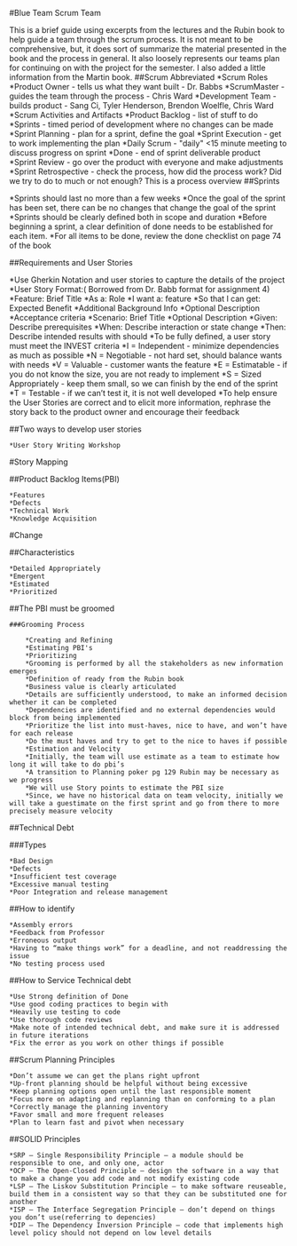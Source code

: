 #Blue Team Scrum Team

This is a brief guide using excerpts from the lectures and the Rubin book to help guide a team through the scrum process. It is not meant to be comprehensive, but, it does sort of summarize the material presented in the book and the process in general. It also loosely represents our teams plan for continuing on with the project for the semester. I also added a little information from the Martin book.
##Scrum Abbreviated
	*Scrum Roles
		*Product Owner - tells us what they want built - Dr. Babbs
		*ScrumMaster - guides the team through the process - Chris Ward
		*Development Team - builds product - Sang Ci, Tyler Henderson, Brendon Woelfle, Chris Ward
	*Scrum Activities and Artifacts
		*Product Backlog - list of stuff to do
		*Sprints - timed period of development where no changes can be made
		*Sprint Planning - plan for a sprint, define the goal
		*Sprint Execution - get to work implementing the plan
		*Daily Scrum - "daily" <15 minute meeting to discuss progress on sprint
		*Done - end of sprint deliverable product
		*Sprint Review - go over the product with everyone and make adjustments
		*Sprint Retrospective - check the process, how did the process work? Did we try to do to much or not enough? This is a process overview
##Sprints

*Sprints should last no more than a few weeks
*Once the goal of the sprint has been set, there can be no changes that change the goal of the sprint
*Sprints should be clearly defined both in scope and duration
*Before beginning a sprint, a clear definition of done needs to be established for each item.
*For all items to be done, review the done checklist on page 74 of the book

##Requirements and User Stories

*Use Gherkin Notation and user stories to capture the details of the project
*User Story Format:( Borrowed from Dr. Babb format for assignment 4)
*Feature: Brief Title
	*As a: Role
	*I want a: feature
	*So that I can get: Expected Benefit
	*Additional Background Info
	*Optional Description
	*Acceptance criteria
	*Scenario: Brief Title
	*Optional Description
	*Given: Describe prerequisites
	*When: Describe interaction or state change
	*Then: Describe intended results with should
	*To be fully defined, a user story must meet the INVEST criteria
	*I = Independent - minimize dependencies as much as possible
	*N = Negotiable - not hard set, should balance wants with needs
	*V = Valuable - customer wants the feature
	*E = Estimatable - if you do not know the size, you are not ready to implement
	*S = Sized Appropriately - keep them small, so we can finish by the end of the sprint
	*T = Testable - if we can’t test it, it is not well developed
	*To help ensure the User Stories are correct and to elicit more information, rephrase the story back to the product owner and encourage their feedback

##Two ways to develop user stories

	*User Story Writing Workshop

#Story Mapping

##Product Backlog Items(PBI)

	*Features
	*Defects
	*Technical Work
	*Knowledge Acquisition

#Change

##Characteristics

	*Detailed Appropriately
	*Emergent
	*Estimated
	*Prioritized

##The PBI must be groomed

	###Grooming Process

		*Creating and Refining
		*Estimating PBI's
		*Prioritizing
		*Grooming is performed by all the stakeholders as new information emerges
		*Definition of ready from the Rubin book
		*Business value is clearly articulated
		*Details are sufficiently understood, to make an informed decision whether it can be completed
		*Dependencies are identified and no external dependencies would block from being implemented
		*Prioritize the list into must-haves, nice to have, and won’t have for each release
		*Do the must haves and try to get to the nice to haves if possible
		*Estimation and Velocity
		*Initially, the team will use estimate as a team to estimate how long it will take to do pbi’s
		*A transition to Planning poker pg 129 Rubin may be necessary as we progress
		*We will use Story points to estimate the PBI size
		*Since, we have no historical data on team velocity, initially we will take a guestimate on the first sprint and go from there to more precisely measure velocity

##Technical Debt

###Types

	*Bad Design
	*Defects
	*Insufficient test coverage
	*Excessive manual testing
	*Poor Integration and release management

##How to identify

	*Assembly errors
	*Feedback from Professor
	*Erroneous output
	*Having to “make things work” for a deadline, and not readdressing the issue
	*No testing process used

##How to Service Technical debt

	*Use Strong definition of Done
	*Use good coding practices to begin with
	*Heavily use testing to code
	*Use thorough code reviews
	*Make note of intended technical debt, and make sure it is addressed in future iterations
	*Fix the error as you work on other things if possible

##Scrum Planning Principles

	*Don’t assume we can get the plans right upfront
	*Up-front planning should be helpful without being excessive
	*Keep planning options open until the last responsible moment
	*Focus more on adapting and replanning than on conforming to a plan
	*Correctly manage the planning inventory
	*Favor small and more frequent releases
	*Plan to learn fast and pivot when necessary

##SOLID Principles

	*SRP – Single Responsibility Principle – a module should be responsible to one, and only one, actor
	*OCP – The Open-Closed Principle – design the software in a way that to make a change you add code and not modify existing code
	*LSP – The Liskov Substitution Principle – to make software reuseable, build them in a consistent way so that they can be substituted one for another
	*ISP – The Interface Segregation Principle – don’t depend on things you don’t use(referring to depencies)
	*DIP – The Dependency Inversion Principle – code that implements high level policy should not depend on low level details




